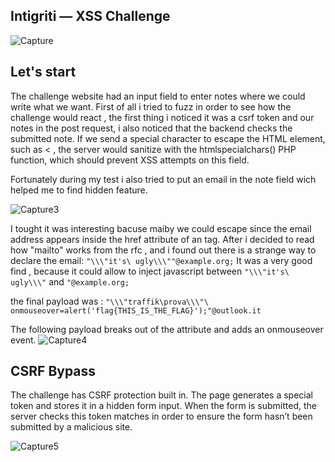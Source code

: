 
## Intigriti — XSS Challenge 

![Capture](https://user-images.githubusercontent.com/59454895/112804703-fff84980-9074-11eb-972e-85a85c837655.PNG)

## Let's start

The challenge website had an input field to enter notes where we could write what we want.
First of all i tried to fuzz in order to see how the challenge would react , the first thing i noticed it was a csrf token and our notes in the post request,
i also noticed that the backend checks the submitted note. If we send a special character to escape the HTML element, such as <  , the server would sanitize with the  htmlspecialchars() PHP function, which should prevent XSS attempts on this field.

Fortunately during my test i also tried to put an email in the note field wich helped me to find hidden feature.

![Capture3](https://user-images.githubusercontent.com/59454895/112806481-18696380-9077-11eb-95b0-8221d5b8cc54.PNG)

I tought it was interesting bacuse maiby we could escape since the email address appears inside the href attribute of an <a> tag.
After i decided to read how "mailto" works from the rfc , and i found out there is a strange way to declare the email:
``` "\\\"it's\ ugly\\\""@example.org; ```
 It was a very good find , because it could allow to inject javascript between ``` "\\\"it's\ ugly\\\" ```  and ``` "@example.org; ```
  
the final payload was :
``` "\\\"traffik\prova\\\"\ onmouseover=alert('flag{THIS_IS_THE_FLAG}');"@outlook.it  ```

The following payload breaks out of the attribute and adds an onmouseover event.
![Capture4](https://user-images.githubusercontent.com/59454895/112809118-fae9c900-9079-11eb-951b-3f9bd7a7ae00.PNG)


## CSRF Bypass
The challenge has  CSRF protection built in. The page generates a special token and stores it in a hidden form input. When the form is submitted, the server checks this token matches in order to ensure the form hasn’t been submitted by a malicious site.

![Capture5](https://user-images.githubusercontent.com/59454895/112811499-6e8cd580-907c-11eb-870b-0ae43f669c4d.PNG)

